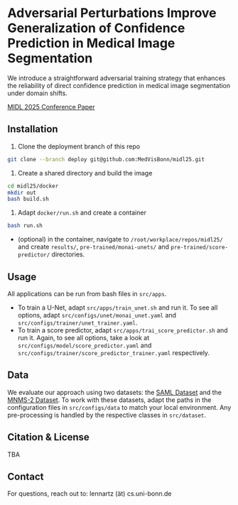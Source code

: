 # Adversarial Perturbations Improve Generalization of Confidence Prediction in Medical Image Segmentation

We introduce a straightforward adversarial training strategy that enhances the reliability of direct confidence prediction in medical image segmentation under domain shifts.

[MIDL 2025 Conference Paper](https://openreview.net/pdf?id=0BQ6JPGwZa)

<!-- ## Table of Contents
- [Adversarial Perturbations Improve Generalization of Confidence Prediction in Medical Image Segmentation](#adversarial-perturbations-improve-generalization-of-confidence-prediction-in-medical-image-segmentation)
  - [Table of Contents](#table-of-contents)
  - [Installation](#installation)
  - [Usage](#usage)
  - [Data](#data)
  - [Experiments \& Results](#experiments--results)
  - [Citation \& License](#citation--license)
  - [Contact](#contact) -->

## Installation
1. Clone the deployment branch of this repo
```bash
git clone --branch deploy git@github.com:MedVisBonn/midl25.git
```
1. Create a shared directory and build the image 
```bash
cd midl25/docker
mkdir out
bash build.sh
```
1. Adapt `docker/run.sh` and create a container
```bash
bash run.sh
```
- (optional) in the container, navigate to `/root/workplace/repos/midl25/` and create `results/`, `pre-trained/monai-unets/` and `pre-trained/score-predictor/` directories.

## Usage
All applications can be run from bash files in `src/apps`.
- To train a U-Net, adapt `src/apps/train_unet.sh` and run it. To see all options, adapt `src/configs/unet/monai_unet.yaml` and `src/configs/trainer/unet_trainer.yaml`.
- To train a score predictor, adapt `src/apps/trai_score_predictor.sh` and run it. Again, to see all options, take a look at `src/configs/model/score_predictor.yaml` and `src/configs/trainer/score_predictor_trainer.yaml` respectively.

## Data
We evaluate our approach using two datasets: the [SAML Dataset](https://liuquande.github.io/SAML/) and the [MNMS-2 Dataset](https://www.ub.edu/mnms-2/). To work with these datasets, adapt the paths in the configuration files in `src/configs/data` to match your local environment. Any pre-processing is handled by the respective classes in `src/dataset`.

## Citation & License
TBA

## Contact
For questions, reach out to: lennartz (ät) cs.uni-bonn.de